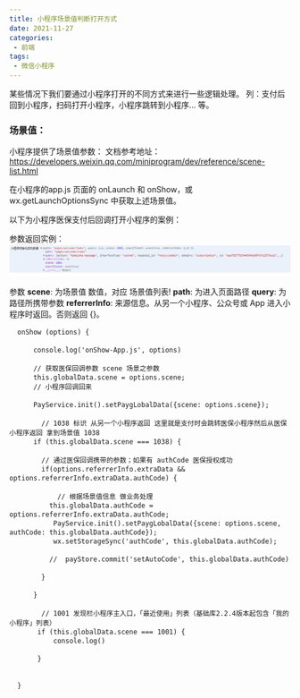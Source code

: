 ```yaml
---
title: 小程序场景值判断打开方式
date: 2021-11-27
categories: 
 - 前端
tags:
 - 微信小程序
---
```


某些情况下我们要通过小程序打开的不同方式来进行一些逻辑处理。
列：支付后回到小程序，扫码打开小程序，小程序跳转到小程序... 等。
### 场景值：

小程序提供了场景值参数：
文档参考地址： https://developers.weixin.qq.com/miniprogram/dev/reference/scene-list.html

在小程序的app.js 页面的  onLaunch 和 onShow，或wx.getLaunchOptionsSync 中获取上述场景值。

以下为小程序医保支付后回调打开小程序的案例：

参数返回实例：
 ![An image](./img/Image.png)

参数 
**scene**: 为场景值 数值，对应 场景值列表!
**path**: 为进入页面路径
**query**: 为路径所携带参数
**referrerInfo**: 来源信息。从另一个小程序、公众号或 App 进入小程序时返回。否则返回 {}。

```
  onShow (options) { 

      console.log('onShow-App.js', options)

      // 获取医保回调参数 scene 场景之参数
      this.globalData.scene = options.scene; 
      // 小程序回调回来
      
      PayService.init().setPaygLobalData({scene: options.scene});

        // 1038 标识 从另一个小程序返回 这里就是支付时会跳转医保小程序然后从医保小程序返回 拿到场景值 1038
      if (this.globalData.scene === 1038) {
        
        // 通过医保回调携带的参数；如果有 authCode 医保授权成功
        if(options.referrerInfo.extraData && options.referrerInfo.extraData.authCode) {

            // 根据场景值信息 做业务处理
          this.globalData.authCode = options.referrerInfo.extraData.authCode; 
           PayService.init().setPaygLobalData({scene: options.scene, authCode: this.globalData.authCode});
           wx.setStorageSync('authCode', this.globalData.authCode);

          //  payStore.commit('setAutoCode', this.globalData.authCode)

        }

      }

        // 1001	发现栏小程序主入口，「最近使用」列表（基础库2.2.4版本起包含「我的小程序」列表）
       if (this.globalData.scene === 1001) {
           console.log()
           
       }

      
  }
```

